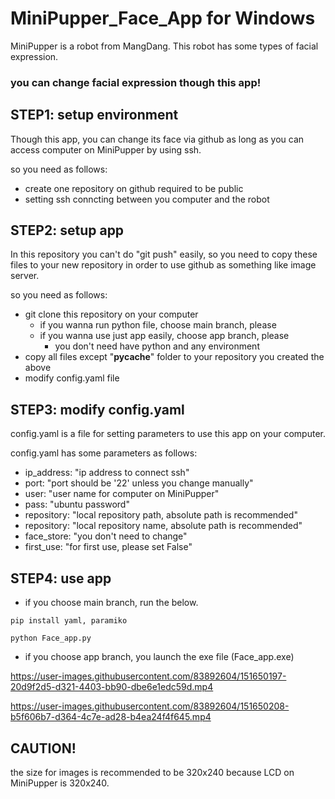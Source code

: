 # MiniPupper_Face_App for Windows

MiniPupper is a robot from MangDang.
This robot has some types of facial expression.

### you can change facial expression though this app!

## STEP1: setup environment
Though this app, you can change its face via github as long as you can access computer on MiniPupper by using ssh.

so you need as follows:
- create one repository on github required to be public
- setting ssh conncting between you computer and the robot

## STEP2: setup app
In this repository you can't do "git push" easily, so you need to copy these files to your new repository in order to use github as something like image server.

so you need as follows:
- git clone this repository on your computer
    - if you wanna run python file, choose main branch, please
    - if you wanna use just app easily, choose app branch, please
        - you don't need have python and any environment
- copy all files except "__pycache__" folder to your repository you created the above
- modify config.yaml file

## STEP3: modify config.yaml
config.yaml is a file for setting parameters to use this app on your computer.

config.yaml has some parameters as follows:
- ip_address: "ip address to connect ssh"
- port: "port should be '22' unless you change manually"
- user: "user name for computer on MiniPupper"
- pass: "ubuntu password"
- repository: "local repository path, absolute path is recommended"
- repository: "local repository name, absolute path is recommended"
- face_store: "you don't need to change"
- first_use: "for first use, please set False"

## STEP4: use app
- if you choose main branch, run the below.

```:install libraries
pip install yaml, paramiko
```
```:launch app.py
python Face_app.py
```

- if you choose app branch, you launch the exe file (Face_app.exe)

https://user-images.githubusercontent.com/83892604/151650197-20d9f2d5-d321-4403-bb90-dbe6e1edc59d.mp4

https://user-images.githubusercontent.com/83892604/151650208-b5f606b7-d364-4c7e-ad28-b4ea24f4f645.mp4


## CAUTION!
the size for images is recommended to be 320x240 because LCD on MiniPupper is 320x240.
